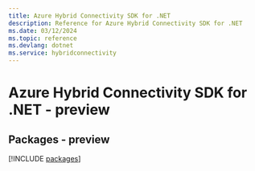 ```yaml
---
title: Azure Hybrid Connectivity SDK for .NET
description: Reference for Azure Hybrid Connectivity SDK for .NET
ms.date: 03/12/2024
ms.topic: reference
ms.devlang: dotnet
ms.service: hybridconnectivity
---
```

# Azure Hybrid Connectivity SDK for .NET - preview
## Packages - preview
[!INCLUDE [packages](hybrid-connectivity-index.md)]